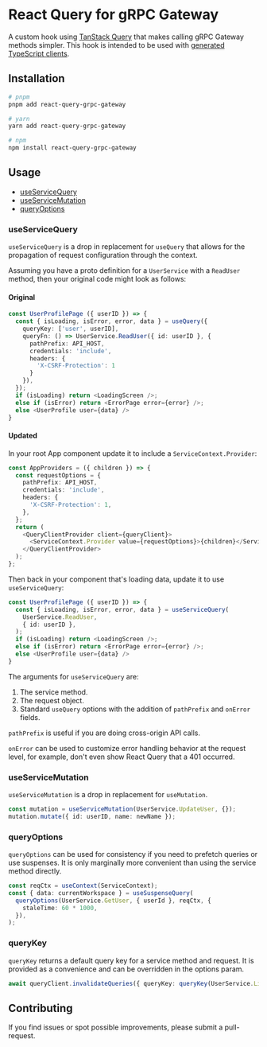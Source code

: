 # React Query for gRPC Gateway

A custom hook using [TanStack Query](https://github.com/tanstack/query) that
makes calling gRPC Gateway methods simpler. This hook is intended to be used
with [generated TypeScript clients](https://github.com/dpup/protoc-gen-grpc-gateway-ts).

## Installation

```sh
# pnpm
pnpm add react-query-grpc-gateway

# yarn
yarn add react-query-grpc-gateway

# npm
npm install react-query-grpc-gateway
```

## Usage

- [useServiceQuery](#useservicequery)
- [useServiceMutation](#useservicemutation)
- [queryOptions](#queryoptions)

### useServiceQuery

`useServiceQuery` is a drop in replacement for `useQuery` that allows for the propagation of request configuration through the context.

Assuming you have a proto definition for a `UserService` with a `ReadUser`
method, then your original code might look as follows:

#### Original

```ts
const UserProfilePage ({ userID }) => {
  const { isLoading, isError, error, data } = useQuery({
    queryKey: ['user', userID],
    queryFn: () => UserService.ReadUser({ id: userID }, {
      pathPrefix: API_HOST,
      credentials: 'include',
      headers: {
        'X-CSRF-Protection': 1
      }
    }),
  });
  if (isLoading) return <LoadingScreen />;
  else if (isError) return <ErrorPage error={error} />;
  else <UserProfile user={data} />
}
```

#### Updated

In your root App component update it to include a `ServiceContext.Provider`:

```ts
const AppProviders = ({ children }) => {
  const requestOptions = {
    pathPrefix: API_HOST,
    credentials: 'include',
    headers: {
      'X-CSRF-Protection': 1,
    },
  };
  return (
    <QueryClientProvider client={queryClient}>
      <ServiceContext.Provider value={requestOptions}>{children}</ServiceContext.Provider>
    </QueryClientProvider>
  );
};
```

Then back in your component that's loading data, update it to use `useServiceQuery`:

```ts
const UserProfilePage ({ userID }) => {
  const { isLoading, isError, error, data } = useServiceQuery(
    UserService.ReadUser,
    { id: userID },
  );
  if (isLoading) return <LoadingScreen />;
  else if (isError) return <ErrorPage error={error} />;
  else <UserProfile user={data} />
}
```

The arguments for `useServiceQuery` are:

1. The service method.
2. The request object.
3. Standard `useQuery` options with the addition of `pathPrefix` and `onError` fields.

`pathPrefix` is useful if you are doing cross-origin API calls.

`onError` can be used to customize error handling behavior at the request level,
for example, don't even show React Query that a 401 occurred.

### useServiceMutation

`useServiceMutation` is a drop in replacement for `useMutation`.

```ts
const mutation = useServiceMutation(UserService.UpdateUser, {});
mutation.mutate({ id: userID, name: newName });
```

### queryOptions

`queryOptions` can be used for consistency if you need to prefetch queries or
use suspenses. It is only marginally more convenient than using the service
method directly.

```ts
const reqCtx = useContext(ServiceContext);
const { data: currentWorkspace } = useSuspenseQuery(
  queryOptions(UserService.GetUser, { userId }, reqCtx, {
    staleTime: 60 * 1000,
  }),
);
```

### queryKey

`queryKey` returns a default query key for a service method and request. It is
provided as a convenience and can be overridden in the options param.

```ts
await queryClient.invalidateQueries({ queryKey: queryKey(UserService.ListUsers) });
```

## Contributing

If you find issues or spot possible improvements, please submit a pull-request.
